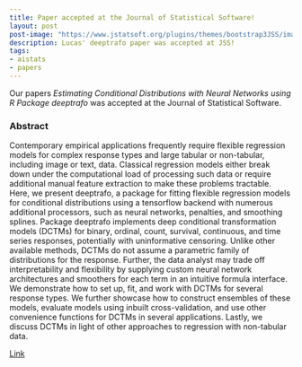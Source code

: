 ```yaml
---
title: Paper accepted at the Journal of Statistical Software!
layout: post
post-image: "https://www.jstatsoft.org/plugins/themes/bootstrap3JSS/images/jsslogo.jpg"
description: Lucas' deeptrafo paper was accepted at JSS!
tags:
- aistats
- papers
---
```


Our papers *Estimating Conditional Distributions with Neural Networks using R Package deeptrafo* was accepted at the Journal of Statistical Software.

### Abstract 

Contemporary empirical applications frequently require flexible regression models for complex response types and large tabular or non-tabular, including image or text, data. Classical regression models either break down under the computational load of processing such data or require additional manual feature extraction to make these problems tractable. Here, we present deeptrafo, a package for fitting flexible regression models for conditional distributions using a tensorflow backend with numerous additional processors, such as neural networks, penalties, and smoothing splines. Package deeptrafo implements deep conditional transformation models (DCTMs) for binary, ordinal, count, survival, continuous, and time series responses, potentially with uninformative censoring. Unlike other available methods, DCTMs do not assume a parametric family of distributions for the response. Further, the data analyst may trade off interpretability and flexibility by supplying custom neural network architectures and smoothers for each term in an intuitive formula interface. We demonstrate how to set up, fit, and work with DCTMs for several response types. We further showcase how to construct ensembles of these models,
evaluate models using inbuilt cross-validation, and use other convenience functions for DCTMs in several applications. Lastly, we discuss DCTMs in light of other approaches to regression with non-tabular data.

[Link](https://arxiv.org/abs/2211.13665)
